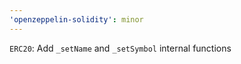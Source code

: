 ```yaml
---
'openzeppelin-solidity': minor
---
```


`ERC20`: Add `_setName` and `_setSymbol` internal functions
